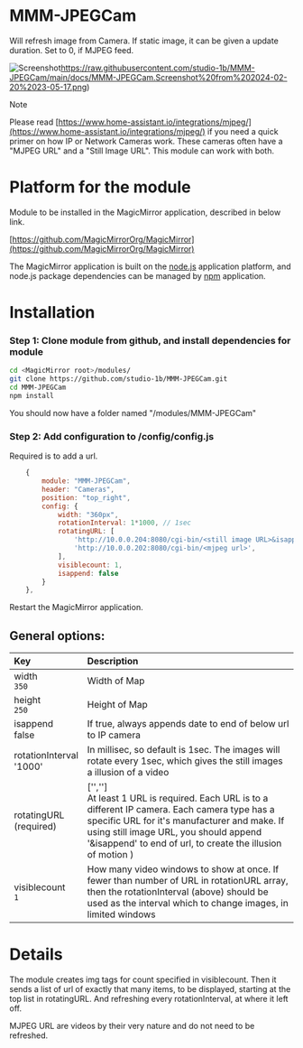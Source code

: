 # MMM-JPEGCam
Will refresh image from Camera.  If static image, it can be given a update duration.  Set to 0, if MJPEG feed.

![Screenshot](https://raw.githubusercontent.com/studio-1b/MMM-JPEGCam/main/docs/MMM-JPEGCam.Screenshot%20from%202024-02-20%2023-05-17.png)https://raw.githubusercontent.com/studio-1b/MMM-JPEGCam/main/docs/MMM-JPEGCam.Screenshot%20from%202024-02-20%2023-05-17.png)

> [!NOTE]
> Please read [https://www.home-assistant.io/integrations/mjpeg/](https://www.home-assistant.io/integrations/mjpeg/) if you need a quick primer on how IP or Network Cameras work.
> These cameras often have a "MJPEG URL" and a "Still Image URL".  This module can work with both.


# Platform for the module

Module to be installed in the MagicMirror application, described in below link.

[https://github.com/MagicMirrorOrg/MagicMirror](https://github.com/MagicMirrorOrg/MagicMirror)

The MagicMirror application is built on the [node.js](https://nodejs.org/en) application platform, and node.js package dependencies can be managed by [npm](https://www.npmjs.com/) application.

# Installation

### Step 1: Clone module from github, and install dependencies for module

```bash
cd <MagicMirror root>/modules/
git clone https://github.com/studio-1b/MMM-JPEGCam.git
cd MMM-JPEGCam
npm install
```

You should now have a folder named "<MagicMirror root>/modules/MMM-JPEGCam"

### Step 2: Add configuration to <MagicMirror root>/config/config.js

Required is to add a url.
```js
    {
        module: "MMM-JPEGCam",
        header: "Cameras",
        position: "top_right",
        config: {
            width: "360px",
            rotationInterval: 1*1000, // 1sec
            rotatingURL: [
                'http://10.0.0.204:8080/cgi-bin/<still image URL>&isappend',
                'http://10.0.0.202:8080/cgi-bin/<mjpeg url>',
            ],
            visiblecount: 1,
            isappend: false
        }
    },
```

Restart the MagicMirror application.

## General options: 

| Key | Description |
| :-- | :-- |
| width <br> `350` | Width of Map |
| height <br> `250` | Height of Map |
| isappend <br> false | If true, always appends date to end of below url to IP camera |
| rotationInterval <br> '1000' | In millisec, so default is 1sec.  The images will rotate every 1sec, which gives the still images a illusion of a video  |
| rotatingURL <br> (required) | ['<URL1>','<URL2>'] <br> At least 1 URL is required.  Each URL is to a different IP camera.  Each camera type has a specific URL for it's manufacturer and make.  If using still image URL, you should append '&isappend' to end of url, to create the illusion of motion )  |
| visiblecount <br> `1` | How many video windows to show at once.  If fewer than number of URL in rotationURL array, then the rotationInterval (above) should be used as the interval which to change images, in limited windows |

# Details

The module creates img tags for count specified in visiblecount.  Then it sends a list of url of exactly that many items, to be displayed, starting at the top list in rotatingURL.  And refreshing every rotationInterval, at where it left off.

MJPEG URL are videos by their very nature and do not need to be refreshed.



